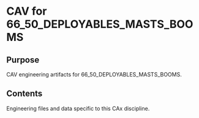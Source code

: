 # CAV for 66_50_DEPLOYABLES_MASTS_BOOMS

## Purpose
CAV engineering artifacts for 66_50_DEPLOYABLES_MASTS_BOOMS.

## Contents
Engineering files and data specific to this CAx discipline.
